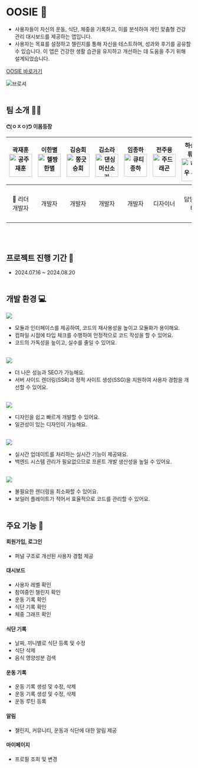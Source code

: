 # OOSIE 💪

- 사용자들이 자신의 운동, 식단, 체중을 기록하고, 이를 분석하여 개인 맞춤형 건강 관리 대시보드를 제공하는 앱입니다.
- 사용자는 목표를 설정하고 챌린지를 통해 자신을 테스트하며, 성과와 후기를 공유할 수 있습니다. 이 앱은 건강한 생활 습관을 유지하고 개선하는 데 도움을 주기 위해 설계되었습니다.

[OOSIE 바로가기](https://oosie-project.vercel.app/)

![브로셔](https://github.com/user-attachments/assets/f665318b-9eba-4064-956f-44de96ac7f01)
<br/>
<br/>

## 팀 소개 🧑‍💻

#### ᕦ(ㅇㅈㅇ)ᕤ 이몸등장

| 곽재훈 <br/> <img width="62" alt="공주재훈" src="https://github.com/user-attachments/assets/e72de435-2cdc-4663-879f-bd532bef5a06"> | 이한별 <br/> <img width="62" alt="헬짱한별" src="https://github.com/user-attachments/assets/4e9e7425-4fe2-4746-b427-797a335198c0"> | 김승회 <br/> <img width="62" alt="쫑긋승회" src="https://github.com/user-attachments/assets/c02325e2-d323-4aa0-9149-46b1604540cd"> | 김소라 <br/> <img width="62" alt="댄싱머신소라" src="https://github.com/user-attachments/assets/a9f07462-1449-4a81-a06c-2273205745de"> | 임종하 <br/> <img width="62" alt="큐티종하" src="https://github.com/user-attachments/assets/32130382-6d0e-4846-91e5-ee1627938009"> | 전주용 <br/> <img width="62" alt="주드래곤" src="https://github.com/user-attachments/assets/4514db57-f16f-42bd-a38a-f2fce44d6c20"> | 하승우 튜터 <br/> <img width="62" alt="하승우 튜터" src="https://github.com/user-attachments/assets/69124e01-f1df-4a3b-8519-2fb6523da2c8"> | 안동훈 튜터 <br/> |
| :--------------------------------------------------------------------------------------------------------------------------------------: | :----------------------------------------------------------------------------------------------------------------------------------------: | :---------------------------------------------------------------------------------------------------------------------------------------: | :---------------------------------------------------------------------------------------------------------------------------------------------: | :-------------------------------------------------------------------------------------------------------------------------------------: | :-------------------------------------------------------------------------------------------------------------------------------------: | :----------------------------------------------------------------------------------------------------------------------------------------------: | :---------------: |
|                                                           👑 리더<br/> 개발자                                                            |                                                                   개발자                                                                   |                                                                  개발자                                                                   |                                                                     개발자                                                                      |                                                                 개발자                                                                  |                                                                디자이너                                                                 |                                                                    담당 튜터                                                                     |     담당 튜터     |

<br/>
<br/>

## 프로젝트 진행 기간 📅

- 2024.07.16 ~ 2024.08.20
  <br/>
  <br/>

## 개발 환경 💻

<img src="https://img.shields.io/badge/typescript-3178C6?style=for-the-badge&logo=typescript&logoColor=white"/> </br>

- 모듈과 인터페이스를 제공하여, 코드의 재사용성을 높이고 모듈화가 용이해요.
- 컴파일 시점에 타입 체크를 수행하여 안정적으로 코드 작성을 할 수 있어요.
- 코드의 가독성을 높이고, 실수를 줄일 수 있어요. </br></br>

<img src="https://img.shields.io/badge/next.js-000000?style=for-the-badge&logo=next.js&logoColor=white"/> </br>

- 더 나은 성능과 SEO가 가능해요.
- 서버 사이드 렌더링(SSR)과 정적 사이트 생성(SSG)을 지원하여 사용자 경험을 개선할 수 있어요. </br></br>

<img src="https://img.shields.io/badge/tailwind-06B6D4?style=for-the-badge&logo=tailwind&logoColor=white"/> </br>

- 디자인을 쉽고 빠르게 개발할 수 있어요.
- 일관성이 있는 디자인이 가능해요. <br/><br/>

<img src="https://img.shields.io/badge/supabase-3FCF8E?style=for-the-badge&logo=supabase&logoColor=white"/> </br>

- 실시간 업데이트를 처리하는 실시간 기능이 제공돼요.
- 백엔드 시스템 관리가 필요없으므로 프론트 개발 생산성을 높일 수 있어요. <br/><br/>

<img src="https://img.shields.io/badge/zustand-F3DF49?style=for-the-badge&logo=zustand&logoColor=white"/> </br>

- 불필요한 렌더링을 최소화할 수 있어요.
- 보일러 플레이트가 적어서 효율적으로 코드를 관리할 수 있어요. <br/>
  <br/>

## 주요 기능 🔨

#### 회원가입, 로그인

- 퍼널 구조로 개선된 사용자 경험 제공

#### 대시보드

- 사용자 레벨 확인
- 참여중인 챌린지 확인
- 운동 기록 확인
- 식단 기록 확인
- 체중 그래프 확인

#### 식단 기록

- 날짜, 끼니별로 식단 등록 및 수정
- 식단 삭제
- 음식 영양성분 검색

#### 운동 기록

- 운동 기록 생성 및 수정, 삭제
- 운동 기록 생성 및 수정, 삭제
- 운동 루틴 등록

#### 알림

- 챌린지, 커뮤니티, 운동과 식단에 대한 알림 제공

#### 마이페이지

- 프로필 조희 및 변경

